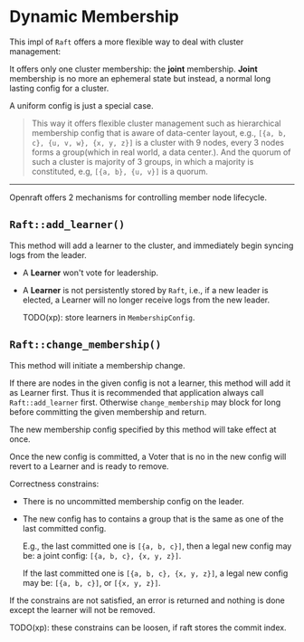 # Dynamic Membership

This impl of `Raft` offers a more flexible way to deal with cluster management:

It offers only one cluster membership: the **joint** membership.
**Joint** membership is no more an ephemeral state but instead, a normal
long lasting config for a cluster.

A uniform config is just a special case.

> This way it offers flexible cluster management such as hierarchical
> membership config that is aware of data-center layout, e.g., 
> `[{a, b, c}, {u, v, w}, {x, y, z}]` is a cluster with 9 nodes, every 3 nodes
> forms a group(which in real world, a data center.).
> And the quorum of such a cluster is majority of 3 groups, in which
> a majority is constituted, e.g, `[{a, b}, {u, v}]` is a quorum.

---

Openraft offers 2 mechanisms for controlling member node lifecycle.


## `Raft::add_learner()`

This method will add a learner to the cluster,
and immediately begin syncing logs from the leader.

- A **Learner** won't vote for leadership.

- A **Learner** is not persistently stored by `Raft`, i.e., if a new leader is
    elected, a Learner will no longer receive logs from the new leader.

    TODO(xp): store learners in `MembershipConfig`.


## `Raft::change_membership()`

This method will initiate a membership change.

If there are nodes in the given config is not a learner, this method will add it
as Learner first.
Thus it is recommended that application always call `Raft::add_learner` first.
Otherwise `change_membership` may block for long before committing the
given membership and return.

The new membership config specified by this method will take effect at once.

Once the new config is committed, a Voter that is no in the new config will
revert to a Learner and is ready to remove.

Correctness constrains:

- There is no uncommitted membership config on the leader.

- The new config has to contains a group that is the same as one of the last
    committed config.

    E.g., the last committed one is `[{a, b, c}]`, then a legal new config may be:
    a joint config: `[{a, b, c}, {x, y, z}]`.

    If the last committed one is `[{a, b, c}, {x, y, z}]`, a legal new config
    may be: `[{a, b, c}]`, or `[{x, y, z}]`.

If the constrains are not satisfied, an error is returned and nothing is done
except the learner will not be removed.

TODO(xp): these constrains can be loosen, if raft stores the commit index.

